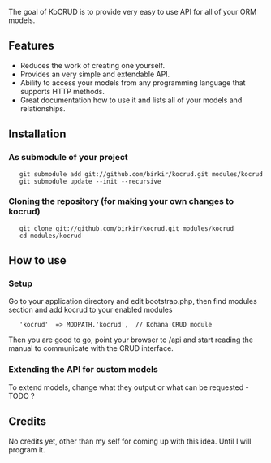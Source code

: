The goal of KoCRUD is to provide very easy to use API for all of your ORM models.

## Features

- Reduces the work of creating one yourself.
- Provides an very simple and extendable API.
- Ability to access your models from any programming language that supports HTTP methods.
- Great documentation how to use it and lists all of your models and relationships.

## Installation

### As submodule of your project

	   git submodule add git://github.com/birkir/kocrud.git modules/kocrud
	   git submodule update --init --recursive

### Cloning the repository (for making your own changes to kocrud)

	   git clone git://github.com/birkir/kocrud.git modules/kocrud
	   cd modules/kocrud

## How to use

### Setup

Go to your application directory and edit bootstrap.php, then find modules section and add kocrud to your 
enabled modules

	   'kocrud'  => MODPATH.'kocrud',  // Kohana CRUD module

Then you are good to go, point your browser to /api and start reading the manual to communicate with the CRUD 
interface.

### Extending the API for custom models

To extend models, change what they output or what can be requested - TODO ?

## Credits

No credits yet, other than my self for coming up with this idea. Until I will program it.

